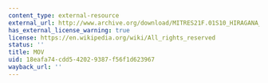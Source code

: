 ```yaml
---
content_type: external-resource
external_url: http://www.archive.org/download/MITRES21F.01S10_HIRAGANA_EXERCISES/1a3.mov
has_external_license_warning: true
license: https://en.wikipedia.org/wiki/All_rights_reserved
status: ''
title: MOV
uid: 18eafa74-cdd5-4202-9387-f56f1d623967
wayback_url: ''
---
```

